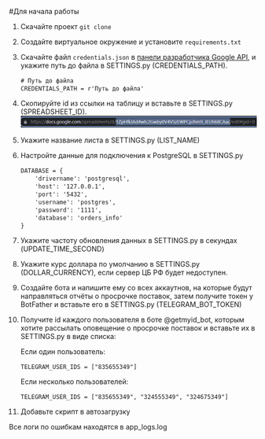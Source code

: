 #Для начала работы
1. Скачайте проект `git clone `


2. Создайте виртуальное окружение и установите `requirements.txt`


3. Скачайте файл `credentials.json` в [панели разработчика Google API](https://console.cloud.google.com/cloud-resource-manager),
 и укажите путь до файла в SETTINGS.py (CREDENTIALS_PATH).
    ```
    # Путь до файла
    CREDENTIALS_PATH = r'Путь до файла'
    ```

    
2. Скопируйте id из ссылки на таблицу и вставьте в SETTINGS.py (SPREADSHEET_ID).
    ![img.png](readme_img/img.png) 
    
    


3. Укажите название листа в SETTINGS.py (LIST_NAME)


4. Настройте данные для подключения к PostgreSQL в
 SETTINGS.py
    ```
    DATABASE = {
        'drivername': 'postgresql',
        'host': '127.0.0.1',
        'port': '5432',
        'username': 'postgres',
        'password': '1111',
        'database': 'orders_info'
    }
    ```

5. Укажите частоту обновления данных в SETTINGS.py в секундах (UPDATE_TIME_SECOND)


6. Укажите курс доллара по умолчанию в SETTINGS.py (DOLLAR_CURRENCY), если сервер ЦБ РФ будет недоступен.


7. Создайте бота и напишите ему со всех аккаутнов, на которые будут направляться отчёты о просрочке поставок, затем получите токен у BotFather и вставьте его в SETTINGS.py (TELEGRAM_BOT_TOKEN)


8. Получите id каждого пользователя в боте @getmyid_bot, которым хотите рассылать оповещение о просрочке поставок и вставьте их в SETTINGS.py в виде списка:

   Если один пользователь:
    ```
    TELEGRAM_USER_IDS = ["835655349"]
    ```
   Если несколько пользователей:
    ```
    TELEGRAM_USER_IDS = ["835655349", "324555349", "324675349"]
    ```

9. Добавьте скрипт в автозагрузку


Все логи по ошибкам находятся в app_logs.log